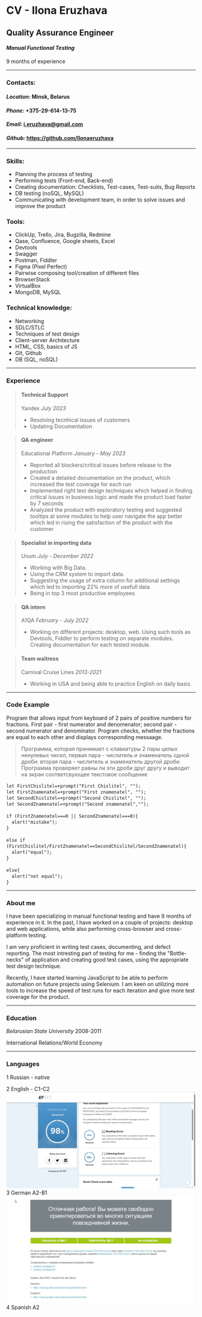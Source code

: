 # CV - Ilona Eruzhava 

## Quality Assurance Engineer
#### *Manual Functional Testing*   
9 months of experience   

---
### **Contacts:**
#### *Location:* Minsk, Belarus
#### *Phone:* +375-29-614-13-75
#### *Email:* i.eruzhava@gmail.com
#### *Github:* https://github.com/Ilonaeruzhava
---
### **Skills:**
* Planning the process of testing
* Performing tests (Front-end, Back-end)
* Creating documentation: Checklists, Test-cases, Test-suits, Bug Reports
* DB testing (noSQL, MySQL)
* Communicating with development team, in order to solve issues and improve the product

### **Tools:**
* ClickUp, Trello, Jira, Bugzilla, Redmine
* Qase, Confluence, Google sheets, Excel
* Devtools
* Swagger 
* Postman, Fiddler
* Figma (Pixel Perfect)
* Pairwise composing tool/creation of different files
* BrowserStack
* VirtualBox
* MongoDB, MySQL

### **Technical knowledge:**
* Networking
* SDLC/STLC
* Techniques of test design
* Client-server Architecture 
* HTML, CSS, basics of JS
* GIt, Github
* DB (SQL, noSQL)

---
### **Experience**

>#### **Technical Support**
>Yandex *July 2023*
>
>- Resolving tecnhical issues of customers
>- Updating Documentation


>#### **QA engineer**
>Educational Platform *January - May 2023*
>
>- Reported all blockers/critical issues before release to the production
>- Created a detailed documentation on the product, which increased the test coverage for each run
>- Implemented right test design techniques which helped in finding critical issues in business logic and made the product load faster by 7 seconds
>- Analyzed the product with exploratory testing and suggested tooltips at some modules to help user navigate the app better which led in rising the satisfaction of the product with the customer


>#### **Specialist in importing data**
>Unum *July - December 2022*
>
>- Working with Big Data. 
>- Using the CRM system to import data. 
>- Suggesting the usage of extra column for additional settings which led to importing 22% more of usefull data
>- Being in top 3 most productive employees 


>#### **QA intern**
>A1QA *February - July 2022* 
>
>- Working on different projects: desktop, web. Using such tools as Devtools, Fiddler to perform testing on separate modules. Creating documentation for each tested module. 

>#### **Team waitress**
>Carnival Cruise Lines *2013-2021*
>
>
>- Working in USA and being able to practice English on daily basis. 

---
### **Code Example**
Program that allows input from keyboard of 2 pairs of positive numbers for fractions. First pair - first numerator and denomenator; second pair - second numerator and denominator. Program checks, whether the fractions are equal to each other and displays corresponding messaage.

>Программа, которая принимает с клавиатуры 2 пары целых ненулевых чисел, первая пара - числитель и знаменатель одной дроби: вторая пара - числитель и знаменатель другой дроби. Программа проверяет равны ли эти дроби друг другу и выводит на экран соответсвующее текстовое сообщение


```
let FirstChislitel=+prompt("First Chislitel", "");
let FirstZnamenatel=+prompt("First znamenatel", "");
let SecondChislitel=+prompt("Second Chislitel", "");
let SecondZnamenatel=+prompt("Second znamenatel","");

if (FirstZnamenatel===0 || SecondZnamenatel===0){
  alert("mistake");
}

else if (FirstChislitel/FirstZnamenatel==SecondChislitel/SecondZnamenatel){
  alert("equal");
}

else{
  alert("not equal");
}
```
---
### **About me**  

I have been specializing in manual functional testing and have 9 months of experience in it. In the past, I have worked on a couple of projects: desktop and web applications, while also performing cross-browser and cross-platform testing.   

I am very proficient in writing test cases, documenting, and defect reporting. The most intresting part of testing for me - finding the "Bottle-necks" of application and creating good test cases, using the appropriate test design technique.  


Recently, I have started learning JavaScript to be able to perform automation on future projects using Selenium. I am keen on utilizing more tools to increase the speed of test runs for each iteration and give more test coverage for the product. 


---
### **Education**
*Belarusian State University* 2008-2011

International Relations/World Economy

---
### **Languages**
1 Russian - native

2 English - C1-C2
![English](english.png)
3 German A2-B1
![German](german.jpg)
4 Spanish A2